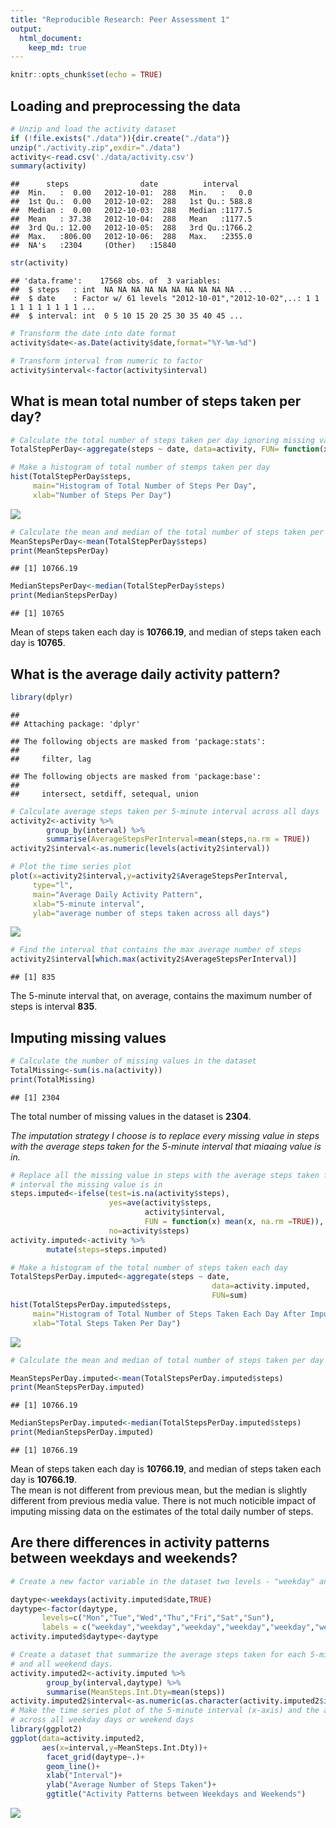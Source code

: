 ```yaml
---
title: "Reproducible Research: Peer Assessment 1"
output: 
  html_document:
    keep_md: true
---
```


```r
knitr::opts_chunk$set(echo = TRUE)
```

## Loading and preprocessing the data

```r
# Unzip and load the activity dataset
if (!file.exists("./data")){dir.create("./data")}
unzip("./activity.zip",exdir="./data")
activity<-read.csv('./data/activity.csv')
summary(activity)
```

```
##      steps                date          interval     
##  Min.   :  0.00   2012-10-01:  288   Min.   :   0.0  
##  1st Qu.:  0.00   2012-10-02:  288   1st Qu.: 588.8  
##  Median :  0.00   2012-10-03:  288   Median :1177.5  
##  Mean   : 37.38   2012-10-04:  288   Mean   :1177.5  
##  3rd Qu.: 12.00   2012-10-05:  288   3rd Qu.:1766.2  
##  Max.   :806.00   2012-10-06:  288   Max.   :2355.0  
##  NA's   :2304     (Other)   :15840
```

```r
str(activity)
```

```
## 'data.frame':	17568 obs. of  3 variables:
##  $ steps   : int  NA NA NA NA NA NA NA NA NA NA ...
##  $ date    : Factor w/ 61 levels "2012-10-01","2012-10-02",..: 1 1 1 1 1 1 1 1 1 1 ...
##  $ interval: int  0 5 10 15 20 25 30 35 40 45 ...
```

```r
# Transform the date into date format
activity$date<-as.Date(activity$date,format="%Y-%m-%d")

# Transform interval from numeric to factor
activity$interval<-factor(activity$interval)
```


## What is mean total number of steps taken per day?


```r
# Calculate the total number of steps taken per day ignoring missing values
TotalStepPerDay<-aggregate(steps ~ date, data=activity, FUN= function(x) {sum(x,na.rm=TRUE)})

# Make a histogram of total number of stemps taken per day
hist(TotalStepPerDay$steps,
     main="Histogram of Total Number of Steps Per Day",
     xlab="Number of Steps Per Day")
```

![](PA1_template_files/figure-html/unnamed-chunk-2-1.png)<!-- -->

```r
# Calculate the mean and median of the total number of steps taken per day
MeanStepsPerDay<-mean(TotalStepPerDay$steps)
print(MeanStepsPerDay)
```

```
## [1] 10766.19
```

```r
MedianStepsPerDay<-median(TotalStepPerDay$steps)
print(MedianStepsPerDay)
```

```
## [1] 10765
```
Mean of steps taken each day is **10766.19**, and median of steps taken each day is **10765**.

## What is the average daily activity pattern?


```r
library(dplyr)
```

```
## 
## Attaching package: 'dplyr'
```

```
## The following objects are masked from 'package:stats':
## 
##     filter, lag
```

```
## The following objects are masked from 'package:base':
## 
##     intersect, setdiff, setequal, union
```

```r
# Calculate average steps taken per 5-minute interval across all days 
activity2<-activity %>% 
        group_by(interval) %>%
        summarise(AverageStepsPerInterval=mean(steps,na.rm = TRUE))
activity2$interval<-as.numeric(levels(activity2$interval))

# Plot the time series plot 
plot(x=activity2$interval,y=activity2$AverageStepsPerInterval,
     type="l",
     main="Average Daily Activity Pattern",
     xlab="5-minute interval",
     ylab="average number of steps taken across all days")
```

![](PA1_template_files/figure-html/unnamed-chunk-3-1.png)<!-- -->

```r
# Find the interval that contains the max average number of steps
activity2$interval[which.max(activity2$AverageStepsPerInterval)]
```

```
## [1] 835
```
The 5-minute interval that, on average, contains the maximum number of steps is interval **835**.  
## Imputing missing values


```r
# Calculate the number of missing values in the dataset
TotalMissing<-sum(is.na(activity))
print(TotalMissing)
```

```
## [1] 2304
```
The total number of missing values in the dataset is **2304**.  

*The imputation strategy I choose is to replace every missing value in steps with the average steps taken for the 5-minute interval that miaaing value is in.*

```r
# Replace all the missing value in steps with the average steps taken for the 5-minute 
# interval the missing value is in 
steps.imputed<-ifelse(test=is.na(activity$steps),
                      yes=ave(activity$steps,
                              activity$interval,
                              FUN = function(x) mean(x, na.rm =TRUE)),
                      no=activity$steps)
activity.imputed<-activity %>%
        mutate(steps=steps.imputed)

# Make a histogram of the total number of steps taken each day
TotalStepsPerDay.imputed<-aggregate(steps ~ date,
                                             data=activity.imputed,
                                             FUN=sum)
hist(TotalStepsPerDay.imputed$steps,
     main="Histogram of Total Number of Steps Taken Each Day After Imputation",
     xlab="Total Steps Taken Per Day")
```

![](PA1_template_files/figure-html/unnamed-chunk-5-1.png)<!-- -->

```r
# Calculate the mean and median of total number of steps taken per day

MeanStepsPerDay.imputed<-mean(TotalStepsPerDay.imputed$steps)
print(MeanStepsPerDay.imputed)
```

```
## [1] 10766.19
```

```r
MedianStepsPerDay.imputed<-median(TotalStepsPerDay.imputed$steps)
print(MedianStepsPerDay.imputed)
```

```
## [1] 10766.19
```
Mean of steps taken each day is **10766.19**, and median of steps taken each day is **10766.19**.  
The mean is not different from previous mean, but the median is slightly different from previous media value.
There is not much noticible impact of imputing missing data on the estimates of the total daily number of steps.

## Are there differences in activity patterns between weekdays and weekends?


```r
# Create a new factor variable in the dataset two levels - "weekday" and "weekend" indicating whether a given date is a weekday or weekend day

daytype<-weekdays(activity.imputed$date,TRUE)
daytype<-factor(daytype,
       levels=c("Mon","Tue","Wed","Thu","Fri","Sat","Sun"),
       labels = c("weekday","weekday","weekday","weekday","weekday","weekend","weekend"))
activity.imputed$daytype<-daytype

# Create a dataset that summarize the average steps taken for each 5-minute interval across all weekday days
# and all weekend days.
activity.imputed2<-activity.imputed %>%
        group_by(interval,daytype) %>%
        summarise(MeanSteps.Int.Dty=mean(steps))
activity.imputed2$interval<-as.numeric(as.character(activity.imputed2$interval))
# Make the time series plot of the 5-minute interval (x-axis) and the average number of steps taken, averaged 
# across all weekday days or weekend days 
library(ggplot2)
ggplot(data=activity.imputed2,
       aes(x=interval,y=MeanSteps.Int.Dty))+
        facet_grid(daytype~.)+
        geom_line()+
        xlab("Interval")+
        ylab("Average Number of Steps Taken")+
        ggtitle("Activity Patterns between Weekdays and Weekends")
```

![](PA1_template_files/figure-html/unnamed-chunk-6-1.png)<!-- -->
